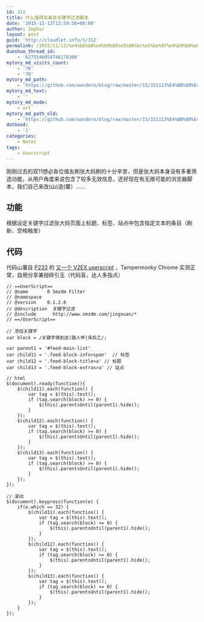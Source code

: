 ```yaml
---
id: 312
title: 什么值得买条目关键字过滤脚本
date: '2015-11-13T13:59:56+08:00'
author: Zephur
layout: post
guid: 'http://cloudlet.info/t/312'
permalink: /2015/11/13/%e4%bb%80%e4%b9%88%e5%80%bc%e5%be%97%e4%b9%b0%e6%9d%a1%e7%9b%ae%e5%85%b3%e9%94%ae%e5%ad%97%e8%bf%87%e6%bb%a4%e8%84%9a%e6%9c%ac/
duoshuo_thread_id:
    - '6275546054746178306'
mytory_md_visits_count:
    - '70'
    - '70'
mytory_md_path:
    - 'https://github.com/wandero/blog/raw/master/15/151113%E4%BB%80%E4%B9%88%E5%80%BC%E5%BE%97%E4%B9%B0%E6%9D%A1%E7%9B%AE%E5%85%B3%E9%94%AE%E5%AD%97%E8%BF%87%E6%BB%A4%E8%84%9A%E6%9C%AC.md'
mytory_md_text:
    - ''
mytory_md_mode:
    - url
mytory_md_path_old:
    - 'https://github.com/wandero/blog/raw/master/15/151113%E4%BB%80%E4%B9%88%E5%80%BC%E5%BE%97%E4%B9%B0%E6%9D%A1%E7%9B%AE%E5%85%B3%E9%94%AE%E5%AD%97%E8%BF%87%E6%BB%A4%E8%84%9A%E6%9C%AC.md'
dotGood:
    - '1'
categories:
    - Notes
tags:
    - Userscript
---
```


刚刚过去的双11想必各位值友刷张大妈刷的十分辛苦，但是张大妈本身没有多重筛选功能，从用户角度来说包含了较多无效信息，还好现在有无限可能的浏览器脚本，我们自己来改(山)造(寨）……

<!-- more -->

## 功能

根据设定关键字过滤张大妈页面上标题、标签、站点中包含指定文本的条目（刷新、空格触发）

## 代码

代码山寨自 [P233](https://www.v2ex.com/member/P233) 的 [又一个 V2EX userscript](https://www.v2ex.com/t/173858) ，Tampermonky Chrome 实测正常，自用分享兼抛砖引玉（代码盲，达人多指点）

```
// ==UserScript==
// @name       0 Smzdm Filter
// @namespace
// @version    0.1.2.6
// @description  关键字过滤
// @include      http://www.smzdm.com/jingxuan/*
// ==/UserScript==

// 添加关键字
var block = /关键字填到这|路人甲|宋兵乙/;

var parent1 = '#feed-main-list'
var child11 = '.feed-block-info>span'  // 标签
var child12 = '.feed-block-title>a' // 标题
var child13 = '.feed-block-extras>a' // 站点

// html
$(document).ready(function(){
    $(child11).each(function() {
        var tag = $(this).text();
        if (tag.search(block) >= 0) {
            $(this).parentsUntil(parent1).hide();
        }
    });
    $(child12).each(function() {
        var tag = $(this).text();
        if (tag.search(block) >= 0) {
            $(this).parentsUntil(parent1).hide();
        }
    });
    $(child13).each(function() {
        var tag = $(this).text();
        if (tag.search(block) >= 0) {
            $(this).parentsUntil(parent1).hide();
        }
    });
});

// 滚动
$(document).keypress(function(e) {
    if(e.which == 32) {
        $(child11).each(function() {
            var tag = $(this).text();
            if (tag.search(block) >= 0) {
                $(this).parentsUntil(parent1).hide();
            }
        });
        $(child12).each(function() {
            var tag = $(this).text();
            if (tag.search(block) >= 0) {
                $(this).parentsUntil(parent1).hide();
            }
        });
        $(child13).each(function() {
            var tag = $(this).text();
            if (tag.search(block) >= 0) {
                $(this).parentsUntil(parent1).hide();
            }
        });
    }
});
```